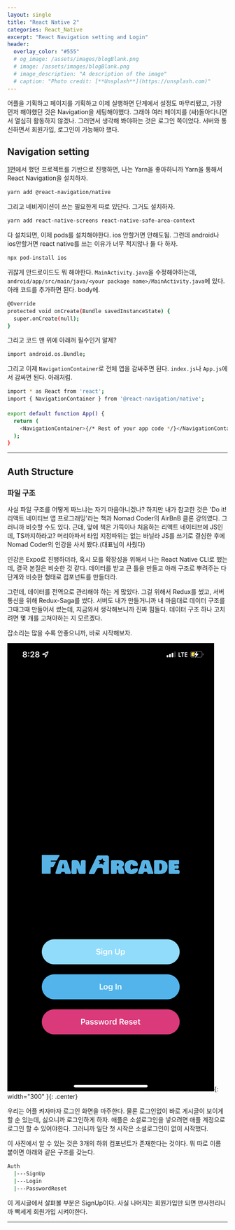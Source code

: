 ```yaml
---
layout: single
title: "React Native 2"
categories: React_Native
excerpt: "React Navigation setting and Login"
header:
  overlay_color: "#555"
  # og_image: /assets/images/blogBlank.png
  # image: /assets/images/blogBlank.png
  # image_description: "A description of the image"
  # caption: "Photo credit: [**Unsplash**](https://unsplash.com)"
---
```


어플을 기획하고 페이지를 기획하고 이제 실행하면 단계에서 설정도 마무리됐고, 가장 먼저 해야했던 것은 Navigation을 세팅해야했다. 그래야 여러 페이지를 (싸)돌아다니면서 열심히 활동하지 않겠나. 그러면서 생각해 봐야하는 것은 로그인 쪽이었다. 서버와 통신하면서 회원가입, 로그인이 가능해야 했다.

## Navigation setting

[1편](http://127.0.0.1:4000/sweeny/react_native/React-Native-1/)에서 했던 프로젝트를 기반으로 진행하면, 나는 Yarn을 좋아하니까 Yarn을 통해서 React Navigation을 설치하자.

```bash
yarn add @react-navigation/native
```

그리고 네비게이션이 쓰는 필요한게 따로 있단다. 그거도 설치하자.

```bash
yarn add react-native-screens react-native-safe-area-context
```

다 설치되면, 이제 pods를 설치해야한다. ios 안할거면 안해도됨. 그런데 android나 ios안할거면 react native를 쓰는 이유가 너무 적지않나 둘 다 하자.

```bash
npx pod-install ios
```

귀찮게 안드로이드도 뭐 해야한다. `MainActivity.java`을 수정해야하는데, `android/app/src/main/java/<your package name>/MainActivity.java`에 있다. 아래 코드를 추가하면 된다. body에.

```bash
@Override
protected void onCreate(Bundle savedInstanceState) {
  super.onCreate(null);
}
```

그리고 코드 맨 위에 아래꺼 필수인거 알제?

```bash
import android.os.Bundle;
```

그리고 이제 `NavigationContainer`로 전체 앱을 감싸주면 된다. `index.js`나 `App.js`에서 감싸면 된다. 아래처럼.

```bash
import * as React from 'react';
import { NavigationContainer } from '@react-navigation/native';

export default function App() {
  return (
    <NavigationContainer>{/* Rest of your app code */}</NavigationContainer>
  );
}
```

---

## Auth Structure

### 파일 구조

사실 파일 구조를 어떻게 짜느냐는 자기 마음아니겠나? 하지만 내가 참고한 것은 'Do it! 리액트 네이티브 앱 프로그래밍'라는 책과 Nomad Coder의 AirBnB 클론 강의였다. 그러니까 비슷할 수도 있다. 근데, 앞에 책은 가뜩이나 처음하는 리액트 네이티브에 JS인데, TS까지하라고? 머리아파서 타입 지정따위는 없는 바닐라 JS를 쓰기로 결심한 후에 Nomad Coder의 인강을 사서 봤다.(대표님이 사줬다)

인강은 Expo로 진행하더라, 혹시 모를 확장성을 위해서 나는 React Native CLI로 했는데, 결국 본질은 비슷한 것 같다. 데이터를 받고 큰 틀을 만들고 아래 구조로 뿌려주는 다단계와 비슷한 형태로 컴포넌트를 만들더라.

그런데, 데이터를 전역으로 관리해야 하는 게 많았다. 그걸 위해서 Redux를 썼고, 서버 통신을 위해 Redux-Saga를 썼다. 서버도 내가 만들거니까 내 마음대로 데이터 구조를 그때그때 만들어서 썼는데, 지금와서 생각해보니까 진짜 힘들다. 데이터 구조 하나 고치려면 몇 개를 고쳐야하는 지 모르겠다.

잡소리는 많을 수록 안좋으니까, 바로 시작해보자.

![login_screen](/assets/images/login_screen.png){: width="300" }{: .center}

우리는 어플 켜자마자 로그인 화면을 마주한다. 물론 로그인없이 바로 게시글이 보이게 할 순 있는데, 싫으니까 로그인하게 하자. 애플은 소셜로그인을 넣으려면 애플 계정으로 로그인 할 수 있어야한다. 그러니까 일단 첫 시작은 소셜로그인이 없이 시작했다.

이 사진에서 알 수 있는 것은 3개의 하위 컴포넌트가 존재한다는 것이다. 뭐 따로 이름 붙이면 아래와 같은 구조를 갖는다.

```bash
Auth
  |---SignUp
  |---Login
  |---PasswordReset
```

이 게시글에서 살펴볼 부분은 SignUp이다. 사실 나머지는 회원가입만 되면 만사천리니까 빡세게 회원가입 시켜야한다.

---

